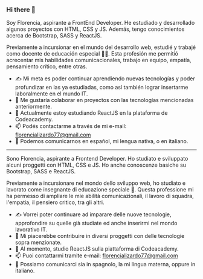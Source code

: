 ### Hi there 👋

Soy Florencia, aspirante a FrontEnd Developer. He estudiado y desarrollado algunos proyectos con HTML, CSS y JS. 
Además, tengo conocimientos acerca de Bootstrap, SASS y ReactJS.

Previamente a incursionar en el mundo del desarrollo web, estudié y trabajé como docente de educación especial 👩‍🏫. 
Esta profesión me permitió acrecentar mis habilidades comunicacionales, trabajo en equipo, empatía, pensamiento crítico, entre otras.

- ✍ Mi meta es poder continuar aprendiendo nuevas tecnologías y poder profundizar en las ya estudiadas, 
como así también lograr insertarme laboralmente en el mundo IT.
- 👯 Me gustaría colaborar en proyectos con las tecnologías mencionadas anteriormente.
- 🌱 Actualmente estoy estudiando ReactJS en la plataforma de Codeacademy.
- 📫 Podés contactarme a través de mi e-mail: florencializardo77@gmail.com
- 💬 Podemos comunicarnos en español, mi lengua nativa, o en italiano.


---------------------------------------------------------------------------------------------------------------------------------------------------
Sono Florencia, aspirante a  Frontend Developer. Ho studiato e sviluppato alcuni proggetti con HTML, CSS e JS.
Ho anche conoscenze basiche su Bootstrap, SASS e ReactJS.

Previamente a incursionare nel mondo dello sviluppo web, ho studiato e lavorato come insegnante di educazione speciale 👩‍.
Questa professione mi ha permesso di ampliare le mie abilità comunicazionali, il lavoro di squadra, l'empatia, il pensiero critico, tra gli altri.

- ✍ Vorrei poter continuare ad imparare delle nuove tecnologie, approfondire su quelle già studiate ed anche inserirmi nel mondo lavorativo IT.
- 👯 Mi piacerebbe contribuire in diversi proggetti con delle tecnologie sopra menzionate.
- 🌱 Al momento, studio ReactJS sulla piattaforma di Codeacademy.
- 📫 Puoi contattarmi tramite e-mail: florencializardo77@gmail.com
- 💬 Possiamo comunicarci sia in spagnolo, la mi lingua materna, oppure in italiano.



<!--
**FlorLizardo/FlorLizardo** is a ✨ _special_ ✨ repository because its `README.md` (this file) appears on your GitHub profile.

Here are some ideas to get you started:

- 🔭 I’m currently working on ...
- 🌱 I’m currently learning ...
- 👯 I’m looking to collaborate on ...
- 🤔 I’m looking for help with ...
- 💬 Ask me about ...
- 📫 How to reach me: ...
- 😄 Pronouns: ...
- ⚡ Fun fact: ...
-->
